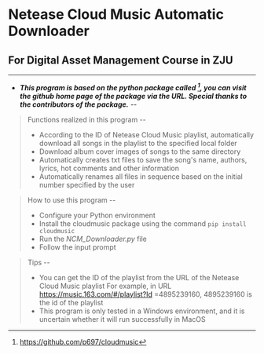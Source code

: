 # Netease Cloud Music  Automatic Downloader
## For Digital Asset Management Course in ZJU
***
* ___This program is based on the python package called [^cloudmusic], you can visit the github home page of the package via the URL. Special thanks to the contributors of the package.___
--

>Functions realized in this program
--
> * According to the ID of Netease Cloud Music playlist, automatically download all songs in the  playlist to the specified local folder
> *  Download album cover images of songs to the same directory
> * Automatically creates txt files to save the song's name, authors, lyrics, hot comments and other information
> * Automatically renames all files in sequence based on the initial number specified by the user

>How to use this program
--
> * Configure your Python environment
> *  Install the cloudmusic package using the command `pip install cloudmusic`
> *  Run the _NCM_Downloader.py_ file
> *  Follow the input prompt

>Tips
--
> * You can get the ID of the playlist from the URL of the Netease Cloud Music playlist
> For example, in URL https://music.163.com/#/playlist?Id =4895239160, 4895239160 is the id of the playlist
> *  This program is only tested in a Windows environment, and it is uncertain whether it will run successfully in MacOS



[^cloudmusic]: https://github.com/p697/cloudmusic